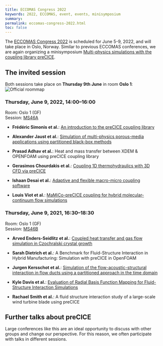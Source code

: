 ```yaml
---
title: ECCOMAS Congress 2022
keywords: 2022, ECCOMAS, event, events, minisymposium
summary:
permalink: eccomas-congress-2022.html
toc: false
---
```


The [ECCOMAS Congress 2022](http://www.eccomas2022.org/frontal/default.asp) is scheduled for June 5-9, 2022, and will take place in Oslo, Norway. Similar to previous ECCOMAS conferences, we are again organizing a minisymposium [Multi-physics simulations with the coupling library preCICE](http://www.eccomas2022.org/admin/Files/FileAbstract/MS46.pdf).

## The invited session

Both sessions take place on **Thursday 9th June** in room **Oslo 1**:
![Official roommap](https://www.eccomas2022.org/frontal/images/salas/H1.png)

### Thursday, June 9, 2022, 14:00–16:00

Room: Oslo 1 (GF)  
Session: [MS46A](https://www.eccomas2022.org/frontal/ProgSesion.asp?id=117)

* **Frédéric Simonis et al.**:
[An introduction to the preCICE coupling library](https://ipvs.informatik.uni-stuttgart.de/cloud/s/iJFHgb6pXJxdfyk)

* **Alexander Jaust et al.**:
[Simulation of multi-physics porous-media applications using partitioned black-box methods](https://ipvs.informatik.uni-stuttgart.de/cloud/s/3GWfdZ33Z4bH7tf)

* **Prasad Adhav et al.**:
Heat and mass transfer between XDEM \& OPENFOAM using preCICE coupling library

* **Gerasimos Chourdakis et al.**:
[Coupling 1D thermohydraulics with 3D CFD via preCICE](https://mediatum.ub.tum.de/node?id=1662597)

* **Ishaan Desai et al.**:
[Adaptive and flexible macro-micro coupling software](https://ipvs.informatik.uni-stuttgart.de/cloud/s/BSA9B4gKLd3LHBk)

* **Louis Viot et al.**:
[MaMiCo-preCICE coupling for hybrid molecular-continuum flow simulations](https://ipvs.informatik.uni-stuttgart.de/cloud/s/5HLfGPTrizbpKD2)

### Thursday, June 9, 2021, 16:30–18:30

Room: Oslo 1 (GF)  
Session: [MS46B](https://www.eccomas2022.org/frontal/ProgSesion.asp?id=240)

* **Arved Enders-Seidlitz et al.**:
[Coupled heat transfer and gas flow simulation in Czochralski crystal growth](http://dx.doi.org/10.13140/RG.2.2.30457.54882/1)

* **Sarah Dietrich et al.**:
A Benchmark for Fluid-Structure Interaction in Hybrid Manufacturing: Simulation with preCICE in OpenFOAM

* **Jurgen Kersschot et al.**:
[Simulation of the flow-acoustic-structural interaction in flow ducts using a partitioned approach in the time domain](https://ipvs.informatik.uni-stuttgart.de/cloud/s/WsrHdGGqcHWQi9H)

* **Kyle Davis et al.**:
[Evaluation of Radial Basis Function Mapping for Fluid-Structure Interaction Simulations](https://ipvs.informatik.uni-stuttgart.de/cloud/s/gMEQ4nd6BaQFetp)

* **Rachael Smith et al.**:
A fluid structure interaction study of a large-scale wind turbine blade using preCICE

## Further talks about preCICE

Large conferences like this are an ideal opportunity to discuss with other groups and change our perspective. For this reason, we often participate with talks in different sessions.
